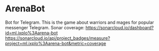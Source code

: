 # ArenaBot
Bot for Telegram. This is the game about warriors and mages for popular messenger Telegram.
Sonar coverage: https://sonarcloud.io/dashboard?id=ml.ixplo%3Aarena-bot
https://sonarcloud.io/api/project_badges/measure?project=ml.ixplo%3Aarena-bot&metric=coverage
